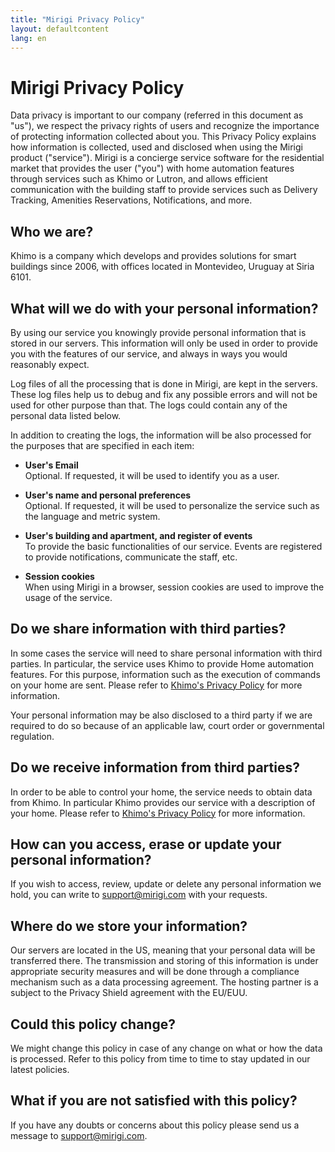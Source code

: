 ```yaml
---
title: "Mirigi Privacy Policy"
layout: defaultcontent
lang: en
---
```


# Mirigi Privacy Policy

Data privacy is important to our company (referred in this document as "us"), we respect the privacy rights of users and recognize the importance of protecting information collected about you. This Privacy Policy explains how information is collected, used and disclosed when using the Mirigi product ("service"). Mirigi is a concierge service software for the residential market that provides the user ("you") with home automation features through services such as Khimo or Lutron, and allows efficient communication with the building staff to provide services such as Delivery Tracking, Amenities Reservations, Notifications, and more.

## Who we are?

Khimo is a company which develops and provides solutions for smart buildings since 2006, with offices located in Montevideo, Uruguay at Siria 6101.

## What will we do with your personal information?

By using our service you knowingly provide personal information that is stored in our servers. This information will only be used in order to provide you with the features of our service, and always in ways you would reasonably expect.

Log files of all the processing that is done in Mirigi, are kept in the servers. These log files help us to debug and fix any possible errors and will not be used for other purpose than that. The logs could contain any of the personal data listed below.

In addition to creating the logs, the information will be also processed for the purposes that are specified in each item:

- **User's Email**  
  Optional. If requested, it will be used to identify you as a user.

- **User's name and personal preferences**  
  Optional. If requested, it will be used to personalize the service such as the language and metric system.

- **User's building and apartment, and register of events**  
  To provide the basic functionalities of our service. Events are registered to provide notifications, communicate the staff, etc.

- **Session cookies**  
  When using Mirigi in a browser, session cookies are used to improve the usage of the service.

## Do we share information with third parties?

In some cases the service will need to share personal information with third parties. In particular, the service uses Khimo to provide Home automation features. For this purpose, information such as the execution of commands on your home are sent. Please refer to [Khimo's Privacy Policy](https://www.khimo.com/policy) for more information.

Your personal information may be also disclosed to a third party if we are required to do so because of an applicable law, court order or governmental regulation.

## Do we receive information from third parties?

In order to be able to control your home, the service needs to obtain data from Khimo. In particular Khimo provides our service with a description of your home. Please refer to [Khimo's Privacy Policy](https://www.khimo.com/policy) for more information.

## How can you access, erase or update your personal information?

If you wish to access, review, update or delete any personal information we hold, you can write to [support@mirigi.com](mailto:support@mirigi.com) with your requests.

## Where do we store your information?

Our servers are located in the US, meaning that your personal data will be transferred there. The transmission and storing of this information is under appropriate security measures and will be done through a compliance mechanism such as a data processing agreement. The hosting partner is a subject to the Privacy Shield agreement with the EU/EUU.

## Could this policy change?

We might change this policy in case of any change on what or how the data is processed. Refer to this policy from time to time to stay updated in our latest policies.

## What if you are not satisfied with this policy?

If you have any doubts or concerns about this policy please send us a message to [support@mirigi.com](mailto:support@mirigi.com).

